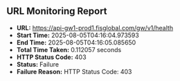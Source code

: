 ## URL Monitoring Report

- **URL:** https://api-gw1-prod1.fisglobal.com/gw/v1/health
- **Start Time:** 2025-08-05T04:16:04.973593
- **End Time:** 2025-08-05T04:16:05.085650
- **Total Time Taken:** 0.112057 seconds
- **HTTP Status Code:** 403
- **Status:** Failure
- **Failure Reason:** HTTP Status Code: 403
